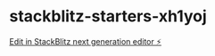 # stackblitz-starters-xh1yoj

[Edit in StackBlitz next generation editor ⚡️](https://stackblitz.com/~/github.com/azadriti/stackblitz-starters-xh1yoj)
